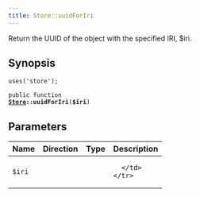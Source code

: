 ```yaml
---
title: Store::uuidForIri
---
```


Return the UUID of the object with the specified IRI, $iri.

## Synopsis

<code>uses('store');</code>

<code>public function <b><a href="Store">Store</a>::uuidForIri</b>(<b>$iri</b>)</code>

## Parameters

<table>
  <thead>
    <tr>
      <th>Name</th>
      <th>Direction</th>
      <th>Type</th>
      <th>Description</th>
    </tr>
  </thead>
  <tbody>
    <tr>
      <td><code>$iri</code>
      <td><i></i></td>
      <td></td>
      <td>

      </td>
    </tr>
  </tbody>
</table>

